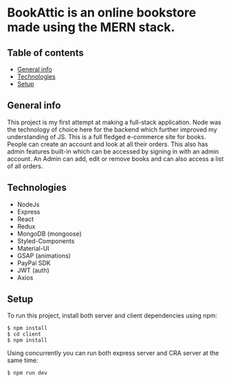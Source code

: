 # BookAttic is an online bookstore made using the MERN stack.

## Table of contents
* [General info](#general-info)
* [Technologies](#technologies)
* [Setup](#setup)

## General info
This project is my first attempt at making a full-stack application. Node was the technology of choice here for the backend which further improved my understanding of JS.
This is a full fledged e-commerce site for books. People can create an account and look at all their orders.
This also has admin features built-in which can be accessed by signing in with an admin account. An Admin can add, edit or remove books and can also access a list of all orders.
	
## Technologies

* NodeJs
* Express
* React
* Redux
* MongoDB (mongoose)
* Styled-Components
* Material-UI
* GSAP (animations)
* PayPal SDK
* JWT (auth)
* Axios
	
## Setup
To run this project, install both server and client dependencies using npm:

```
$ npm install
$ cd client
$ npm install
```

Using concurrently you can run both express server and CRA server at the same time:

```
$ npm run dev
```